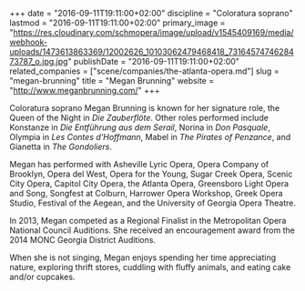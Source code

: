 +++
date = "2016-09-11T19:11:00+02:00"
discipline = "Coloratura soprano"
lastmod = "2016-09-11T19:11:00+02:00"
primary_image = "https://res.cloudinary.com/schmopera/image/upload/v1545409169/media/webhook-uploads/1473613863369/12002626_10103062479468418_7316457474628473787_o.jpg.jpg"
publishDate = "2016-09-11T19:11:00+02:00"
related_companies = ["scene/companies/the-atlanta-opera.md"]
slug = "megan-brunning"
title = "Megan Brunning"
website = "http://www.meganbrunning.com/"
+++

Coloratura soprano Megan Brunning is known for her signature role, the Queen of the Night in *Die Zauberflöte*. Other roles performed include Konstanze in *Die Entführung aus dem Serail*, Norina in *Don Pasquale*, Olympia in *Les Contes d'Hoffmann*, Mabel in *The Pirates of Penzance*, and Gianetta in *The Gondoliers*.
 
Megan has performed with Asheville Lyric Opera, Opera Company of Brooklyn, Opera del West, Opera for the Young, Sugar Creek Opera, Scenic City Opera, Capitol City Opera, the Atlanta Opera, Greensboro Light Opera and Song, Songfest at Colburn, Harrower Opera Workshop, Greek Opera Studio, Festival of the Aegean, and the University of Georgia Opera Theatre. 
 
In 2013, Megan competed as a Regional Finalist in the Metropolitan Opera National Council Auditions. She received an encouragement award from the 2014 MONC Georgia District Auditions.
 
When she is not singing, Megan enjoys spending her time appreciating nature, exploring thrift stores, cuddling with fluffy animals, and eating cake and/or cupcakes.
